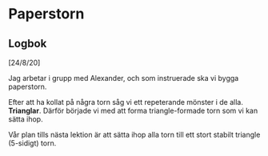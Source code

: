 # Paperstorn

## Logbok

[24/8/20]

Jag arbetar i grupp med Alexander, och som instruerade ska vi bygga paperstorn.

Efter att ha kollat på några torn såg vi ett repeterande mönster i de alla. **Trianglar**. Därför började vi med att forma triangle-formade torn som vi kan sätta ihop.

Vår plan tills nästa lektion är att sätta ihop alla torn till ett stort stabilt triangle (5-sidigt) torn.